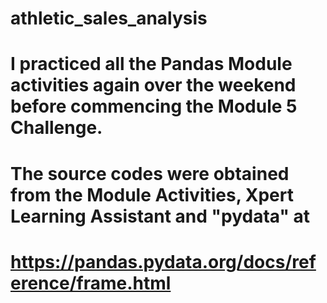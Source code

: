 # athletic_sales_analysis
# I practiced all the Pandas Module activities again over the weekend before commencing the Module 5 Challenge.
# The source codes were obtained from the Module Activities, Xpert Learning Assistant and "pydata" at 
# https://pandas.pydata.org/docs/reference/frame.html 